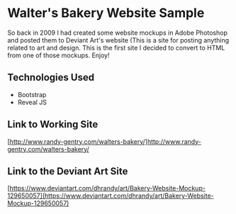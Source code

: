 # Walter's Bakery Website Sample

So back in 2009 I had created some website mockups in Adobe Photoshop and posted
them to Deviant Art's website (This is a site for posting anything related to art
and design. This is the first site I decided to convert to HTML from one of those
mockups. Enjoy!

## Technologies Used

- Bootstrap
- Reveal JS

## Link to Working Site
[http://www.randy-gentry.com/walters-bakery/]http://www.randy-gentry.com/walters-bakery/

## Link to the Deviant Art Site

[https://www.deviantart.com/dhrandy/art/Bakery-Website-Mockup-129650057](https://www.deviantart.com/dhrandy/art/Bakery-Website-Mockup-129650057)

